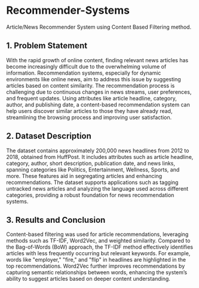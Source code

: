 # Recommender-Systems
Article/News Recommender System using Content Based Filtering method.

## 1. Problem Statement
With the rapid growth of online content, finding relevant news articles has become increasingly difficult due to the overwhelming volume of information. Recommendation systems, especially for dynamic environments like online news, aim to address this issue by suggesting articles based on content similarity. The recommendation process is challenging due to continuous changes in news streams, user preferences, and frequent updates. Using attributes like article headline, category, author, and publishing date, a content-based recommendation system can help users discover similar articles to those they have already read, streamlining the browsing process and improving user satisfaction.

## 2. Dataset Description
The dataset contains approximately 200,000 news headlines from 2012 to 2018, obtained from HuffPost. It includes attributes such as article headline, category, author, short description, publication date, and news links, spanning categories like Politics, Entertainment, Wellness, Sports, and more. These features aid in segregating articles and enhancing recommendations. The dataset supports applications such as tagging untracked news articles and analyzing the language used across different categories, providing a robust foundation for news recommendation systems.

## 3. Results and Conclusion
Content-based filtering was used for article recommendations, leveraging methods such as TF-IDF, Word2Vec, and weighted similarity. Compared to the Bag-of-Words (BoW) approach, the TF-IDF method effectively identifies articles with less frequently occurring but relevant keywords. For example, words like "employer," "fire," and "flip" in headlines are highlighted in the top recommendations. Word2Vec further improves recommendations by capturing semantic relationships between words, enhancing the system’s ability to suggest articles based on deeper content understanding.
